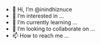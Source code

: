 - 👋 Hi, I’m @inindhiznuce
- 👀 I’m interested in ...
- 🌱 I’m currently learning ...
- 💞️ I’m looking to collaborate on ...
- 📫 How to reach me ...

<!---
inindhiznuce/inindhiznuce is a ✨ special ✨ repository because its `README.md` (this file) appears on your GitHub profile.
You can click the Preview link to take a look at your changes.
--->
